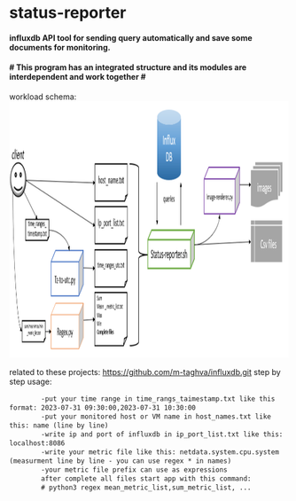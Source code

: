 # status-reporter
<h4>influxdb API tool for sending query automatically and save some documents for monitoring.</h4>
<h4># This program has an integrated structure and its modules are interdependent and work together #</h4>
workload schema:
<img src="status-reporter.png" width="1271" height="463"/>

related to these projects: https://github.com/m-taghva/influxdb.git
step by step usage:
   
      
            -put your time range in time_rangs_taimestamp.txt like this format: 2023-07-31 09:30:00,2023-07-31 10:30:00
            -put your monitored host or VM name in host_names.txt like this: name (line by line)
            -write ip and port of influxdb in ip_port_list.txt like this: localhost:8086
            -write your metric file like this: netdata.system.cpu.system (measurment line by line - you can use regex * in names)
            -your metric file prefix can use as expressions
            after complete all files start app with this command:
            # python3 regex mean_metric_list,sum_metric_list, ... 
      
